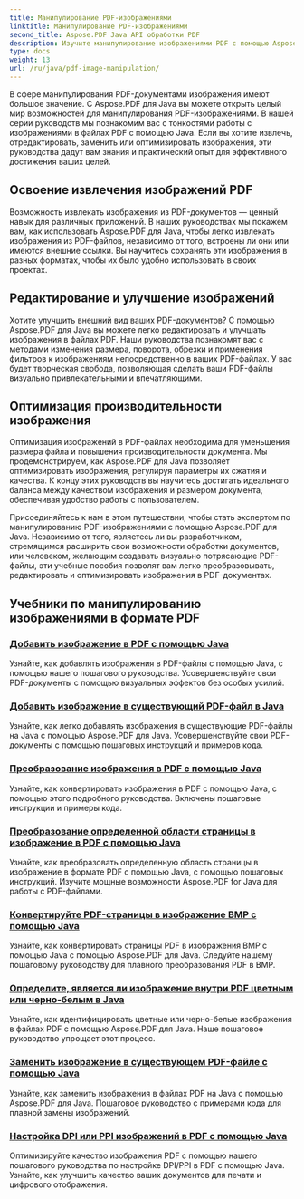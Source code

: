 ```yaml
---
title: Манипулирование PDF-изображениями
linktitle: Манипулирование PDF-изображениями
second_title: Aspose.PDF Java API обработки PDF
description: Изучите манипулирование изображениями PDF с помощью Aspose.PDF для Java. Преобразуйте, редактируйте и оптимизируйте изображения в PDF-документах без особых усилий.
type: docs
weight: 13
url: /ru/java/pdf-image-manipulation/
---
```


В сфере манипулирования PDF-документами изображения имеют большое значение. С Aspose.PDF для Java вы можете открыть целый мир возможностей для манипулирования PDF-изображениями. В нашей серии руководств мы познакомим вас с тонкостями работы с изображениями в файлах PDF с помощью Java. Если вы хотите извлечь, отредактировать, заменить или оптимизировать изображения, эти руководства дадут вам знания и практический опыт для эффективного достижения ваших целей.

## Освоение извлечения изображений PDF

Возможность извлекать изображения из PDF-документов — ценный навык для различных приложений. В наших руководствах мы покажем вам, как использовать Aspose.PDF для Java, чтобы легко извлекать изображения из PDF-файлов, независимо от того, встроены ли они или имеются внешние ссылки. Вы научитесь сохранять эти изображения в разных форматах, чтобы их было удобно использовать в своих проектах.

## Редактирование и улучшение изображений

Хотите улучшить внешний вид ваших PDF-документов? С помощью Aspose.PDF для Java вы можете легко редактировать и улучшать изображения в файлах PDF. Наши руководства познакомят вас с методами изменения размера, поворота, обрезки и применения фильтров к изображениям непосредственно в ваших PDF-файлах. У вас будет творческая свобода, позволяющая сделать ваши PDF-файлы визуально привлекательными и впечатляющими.

## Оптимизация производительности изображения

Оптимизация изображений в PDF-файлах необходима для уменьшения размера файла и повышения производительности документа. Мы продемонстрируем, как Aspose.PDF для Java позволяет оптимизировать изображения, регулируя параметры их сжатия и качества. К концу этих руководств вы научитесь достигать идеального баланса между качеством изображения и размером документа, обеспечивая удобство работы с пользователем.

Присоединяйтесь к нам в этом путешествии, чтобы стать экспертом по манипулированию PDF-изображениями с помощью Aspose.PDF для Java. Независимо от того, являетесь ли вы разработчиком, стремящимся расширить свои возможности обработки документов, или человеком, желающим создавать визуально потрясающие PDF-файлы, эти учебные пособия позволят вам легко преобразовывать, редактировать и оптимизировать изображения в PDF-документах.

## Учебники по манипулированию изображениями в формате PDF
### [Добавить изображение в PDF с помощью Java](./add-image-to-pdf-using-java/)
Узнайте, как добавлять изображения в PDF-файлы с помощью Java, с помощью нашего пошагового руководства. Усовершенствуйте свои PDF-документы с помощью визуальных эффектов без особых усилий.
### [Добавить изображение в существующий PDF-файл в Java](./add-image-to-an-existing-pdf-file-in-java/)
Узнайте, как легко добавлять изображения в существующие PDF-файлы на Java с помощью Aspose.PDF для Java. Усовершенствуйте свои PDF-документы с помощью пошаговых инструкций и примеров кода.
### [Преобразование изображения в PDF с помощью Java](./convert-an-image-to-pdf-using-java/)
Узнайте, как конвертировать изображения в PDF с помощью Java, с помощью этого подробного руководства. Включены пошаговые инструкции и примеры кода.
### [Преобразование определенной области страницы в изображение в PDF с помощью Java](./convert-particular-page-region-to-image-in-pdf-using-java/)
Узнайте, как преобразовать определенную область страницы в изображение в формате PDF с помощью Java, с помощью пошаговых инструкций. Изучите мощные возможности Aspose.PDF for Java для работы с PDF-файлами.
### [Конвертируйте PDF-страницы в изображение BMP с помощью Java](./convert-pdf-pages-to-bmp-image-using-java/)
Узнайте, как конвертировать страницы PDF в изображения BMP с помощью Java с помощью Aspose.PDF для Java. Следуйте нашему пошаговому руководству для плавного преобразования PDF в BMP.
### [Определите, является ли изображение внутри PDF цветным или черно-белым в Java](./identify-if-image-inside-pdf-is-colored-or-black-and-white-in-java/)
Узнайте, как идентифицировать цветные или черно-белые изображения в файлах PDF с помощью Aspose.PDF для Java. Наше пошаговое руководство упрощает этот процесс.
### [Заменить изображение в существующем PDF-файле с помощью Java](./replace-image-in-existing-pdf-file-using-java/)
Узнайте, как заменить изображения в файлах PDF на Java с помощью Aspose.PDF для Java. Пошаговое руководство с примерами кода для плавной замены изображений.
### [Настройка DPI или PPI изображений в PDF с помощью Java](./setting-dpi-or-ppi-of-images-in-pdf-using-java/)
Оптимизируйте качество изображения PDF с помощью нашего пошагового руководства по настройке DPI/PPI в PDF с помощью Java. Узнайте, как улучшить качество ваших документов для печати и цифрового отображения.
